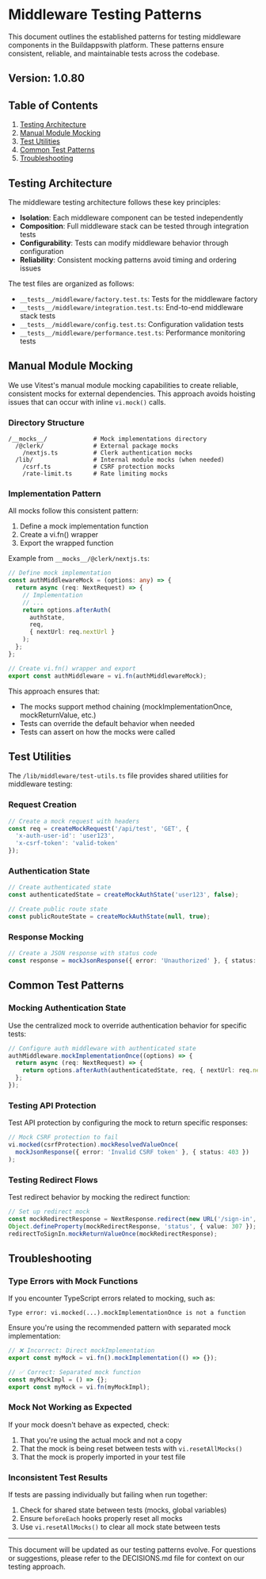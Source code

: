# Middleware Testing Patterns

This document outlines the established patterns for testing middleware components in the Buildappswith platform. These patterns ensure consistent, reliable, and maintainable tests across the codebase.

## Version: 1.0.80

## Table of Contents

1. [Testing Architecture](#testing-architecture)
2. [Manual Module Mocking](#manual-module-mocking)
3. [Test Utilities](#test-utilities)
4. [Common Test Patterns](#common-test-patterns)
5. [Troubleshooting](#troubleshooting)

## Testing Architecture

The middleware testing architecture follows these key principles:

- **Isolation**: Each middleware component can be tested independently
- **Composition**: Full middleware stack can be tested through integration tests
- **Configurability**: Tests can modify middleware behavior through configuration
- **Reliability**: Consistent mocking patterns avoid timing and ordering issues

The test files are organized as follows:

- `__tests__/middleware/factory.test.ts`: Tests for the middleware factory
- `__tests__/middleware/integration.test.ts`: End-to-end middleware stack tests
- `__tests__/middleware/config.test.ts`: Configuration validation tests
- `__tests__/middleware/performance.test.ts`: Performance monitoring tests

## Manual Module Mocking

We use Vitest's manual module mocking capabilities to create reliable, consistent mocks for external dependencies. This approach avoids hoisting issues that can occur with inline `vi.mock()` calls.

### Directory Structure

```
/__mocks__/             # Mock implementations directory
  /@clerk/              # External package mocks
    /nextjs.ts          # Clerk authentication mocks
  /lib/                 # Internal module mocks (when needed)
    /csrf.ts            # CSRF protection mocks
    /rate-limit.ts      # Rate limiting mocks
```

### Implementation Pattern

All mocks follow this consistent pattern:

1. Define a mock implementation function
2. Create a vi.fn() wrapper
3. Export the wrapped function

Example from `__mocks__/@clerk/nextjs.ts`:

```typescript
// Define mock implementation
const authMiddlewareMock = (options: any) => {
  return async (req: NextRequest) => {
    // Implementation
    // ...
    return options.afterAuth(
      authState,
      req,
      { nextUrl: req.nextUrl }
    );
  };
};

// Create vi.fn() wrapper and export
export const authMiddleware = vi.fn(authMiddlewareMock);
```

This approach ensures that:
- The mocks support method chaining (mockImplementationOnce, mockReturnValue, etc.)
- Tests can override the default behavior when needed
- Tests can assert on how the mocks were called

## Test Utilities

The `/lib/middleware/test-utils.ts` file provides shared utilities for middleware testing:

### Request Creation

```typescript
// Create a mock request with headers
const req = createMockRequest('/api/test', 'GET', {
  'x-auth-user-id': 'user123',
  'x-csrf-token': 'valid-token'
});
```

### Authentication State

```typescript
// Create authenticated state
const authenticatedState = createMockAuthState('user123', false);

// Create public route state
const publicRouteState = createMockAuthState(null, true);
```

### Response Mocking

```typescript
// Create a JSON response with status code
const response = mockJsonResponse({ error: 'Unauthorized' }, { status: 401 });
```

## Common Test Patterns

### Mocking Authentication State

Use the centralized mock to override authentication behavior for specific tests:

```typescript
// Configure auth middleware with authenticated state
authMiddleware.mockImplementationOnce((options) => {
  return async (req: NextRequest) => {
    return options.afterAuth(authenticatedState, req, { nextUrl: req.nextUrl });
  };
});
```

### Testing API Protection

Test API protection by configuring the mock to return specific responses:

```typescript
// Mock CSRF protection to fail
vi.mocked(csrfProtection).mockResolvedValueOnce(
  mockJsonResponse({ error: 'Invalid CSRF token' }, { status: 403 })
);
```

### Testing Redirect Flows

Test redirect behavior by mocking the redirect function:

```typescript
// Set up redirect mock
const mockRedirectResponse = NextResponse.redirect(new URL('/sign-in', 'http://localhost'));
Object.defineProperty(mockRedirectResponse, 'status', { value: 307 });
redirectToSignIn.mockReturnValueOnce(mockRedirectResponse);
```

## Troubleshooting

### Type Errors with Mock Functions

If you encounter TypeScript errors related to mocking, such as:

```
Type error: vi.mocked(...).mockImplementationOnce is not a function
```

Ensure you're using the recommended pattern with separated mock implementation:

```typescript
// ❌ Incorrect: Direct mockImplementation
export const myMock = vi.fn().mockImplementation(() => {});

// ✅ Correct: Separated mock function 
const myMockImpl = () => {};
export const myMock = vi.fn(myMockImpl);
```

### Mock Not Working as Expected

If your mock doesn't behave as expected, check:

1. That you're using the actual mock and not a copy
2. That the mock is being reset between tests with `vi.resetAllMocks()`
3. That the mock is properly imported in your test file

### Inconsistent Test Results

If tests are passing individually but failing when run together:

1. Check for shared state between tests (mocks, global variables)
2. Ensure `beforeEach` hooks properly reset all mocks
3. Use `vi.resetAllMocks()` to clear all mock state between tests

---

This document will be updated as our testing patterns evolve. For questions or suggestions, please refer to the DECISIONS.md file for context on our testing approach.
